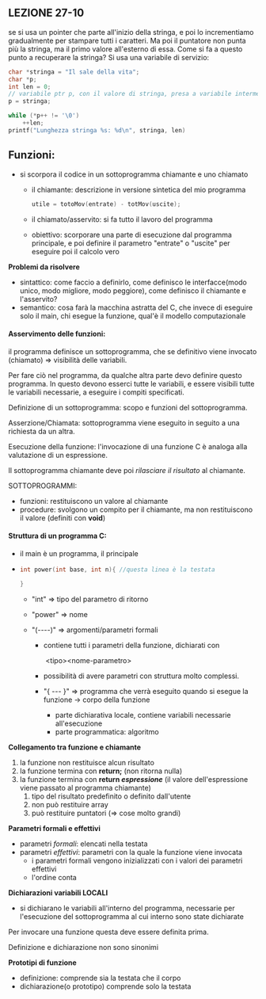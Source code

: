 ## LEZIONE 27-10

se si usa un pointer che parte all'inizio della stringa, e  poi lo incrementiamo gradualmente per stampare tutti i caratteri. Ma poi il puntatore non punta più la stringa, ma il primo valore all'esterno di essa. Come si fa a questo punto a recuperare la stringa? Si usa una variabile di servizio:

```c
char *stringa = "Il sale della vita";
char *p;
int len = 0;
// variabile ptr p, con il valore di stringa, presa a variabile intermedia.
p = stringa;

while (*p++ != '\0')
	++len;
printf("Lunghezza stringa %s: %d\n", stringa, len)
```



## Funzioni:

- si scorpora il codice in un sottoprogramma chiamante e uno chiamato

  - il chiamante: descrizione in versione sintetica del mio programma

    ```c
    utile = totoMov(entrate) - totMov(uscite);
    ```

    

  - il chiamato/asservito: si fa tutto il lavoro del programma

  - obiettivo: scorporare una parte di esecuzione dal programma principale, e poi definire il parametro "entrate" o "uscite" per eseguire poi il calcolo vero

**Problemi da risolvere**

- sintattico: come faccio a definirlo, come definisco le interfacce(modo unico, modo migliore, modo peggiore), come definisco il chiamante e l'asservito?
- semantico: cosa farà la macchina astratta del C, che invece di eseguire solo il main, chi esegue la funzione, qual'è il modello computazionale



#### Asservimento delle funzioni:

il programma definisce un sottoprogramma, che se definitivo viene invocato (chiamato) => visibilità delle variabili.

 Per fare ciò nel programma, da qualche altra parte devo definire questo programma. In questo devono esserci tutte le variabili, e essere visibili tutte le variabili necessarie, a eseguire i compiti specificati. 

Definizione di un sottoprogramma: scopo e funzioni del sottoprogramma.

Asserzione/Chiamata: sottoprogramma viene eseguito in seguito a una richiesta da un altra.

Esecuzione della funzione: l'invocazione di una funzione C è analoga alla valutazione di un espressione.

Il sottoprogramma chiamante deve poi *rilasciare il risultato* al chiamante.

SOTTOPROGRAMMI: 

- funzioni: restituiscono un valore al chiamante
- procedure: svolgono un compito per il chiamante, ma non restituiscono il valore (definiti con **void**)



#### Struttura di un programma C:

- il main è un programma, il principale

- ```c
  int power(int base, int n){ //questa linea è la testata
  
  }
  ```

  - "int" => tipo del parametro di ritorno

  - "power" => nome

  - "(----)" => argomenti/parametri formali

    - contiene tutti i parametri della funzione, dichiarati con 

      ​							\<tipo>\<nome-parametro>

    - possibilità di avere parametri con struttura molto complessi.

    - "{ --- }" => programma che verrà eseguito quando si esegue la funzione -> corpo della funzione

      - parte dichiarativa locale, contiene variabili necessarie all'esecuzione
      - parte programmatica: algoritmo



**Collegamento tra funzione e chiamante**

1. la funzione non restituisce alcun risultato
2. la funzione termina con **return;** (non ritorna nulla)
3. la funzione termina con **return *espressione*** (il valore dell'espressione viene passato al programma chiamante)
   1. tipo del risultato predefinito o definito dall'utente
   2. non può restituire array
   3. può restituire puntatori (=> cose molto grandi)



**Parametri formali e effettivi**

- parametri *formali*: elencati nella testata 
- parametri *effettivi*: parametri con la quale la funzione viene invocata
  - i parametri formali vengono inizializzati con i valori dei parametri effettivi
  - l'ordine conta



**Dichiarazioni variabili LOCALI**

- si dichiarano le variabili all'interno del programma, necessarie per l'esecuzione del sottoprogramma al cui interno sono state dichiarate



Per invocare una funzione questa deve essere definita prima.

Definizione e dichiarazione non sono sinonimi

**Prototipi di funzione**

- definizione: comprende sia la testata che il corpo
- dichiarazione(o prototipo) comprende solo la testata



